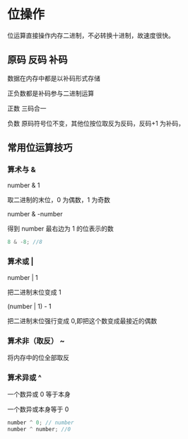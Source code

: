 # 位操作

位运算直接操作内存二进制，不必转换十进制，故速度很快。

## 原码 反码 补码

数据在内存中都是以补码形式存储

正负数都是补码参与二进制运算

正数 三码合一

负数 原码符号位不变，其他位按位取反为反码，反码+1 为补码，

## 常用位运算技巧

### 算术与 &

number & 1

取二进制的末位，0 为偶数，1 为奇数

number & -number

得到 number 最右边为 1 的位表示的数

```js
8 & -8; //8
```

### 算术或 |

number | 1

把二进制末位变成 1

(number | 1) - 1

把二进制末位强行变成 0,即把这个数变成最接近的偶数

### 算术非（取反） ~

将内存中的位全部取反

### 算术异或 ^

一个数异或 0 等于本身

一个数异或本身等于 0

```js
number ^ 0; // number
number ^ number; //0
```
